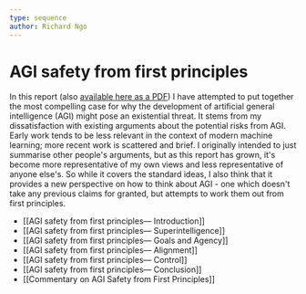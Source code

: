 ```yaml
---
type: sequence
author: Richard Ngo
---
```


# AGI safety from first principles

In this report (also [available here as a PDF](https://drive.google.com/file/d/1uK7NhdSKprQKZnRjU58X7NLA1auXlWHt/view?usp=sharing)) I have attempted to put together the most compelling case for why the development of artificial general intelligence (AGI) might pose an existential threat. It stems from my dissatisfaction with existing arguments about the potential risks from AGI. Early work tends to be less relevant in the context of modern machine learning; more recent work is scattered and brief. I originally intended to just summarise other people's arguments, but as this report has grown, it's become more representative of my own views and less representative of anyone else's. So while it covers the standard ideas, I also think that it provides a new perspective on how to think about AGI - one which doesn't take any previous claims for granted, but attempts to work them out from first principles.


- [[AGI safety from first principles— Introduction]]
- [[AGI safety from first principles— Superintelligence]]
- [[AGI safety from first principles— Goals and Agency]]
- [[AGI safety from first principles— Alignment]]
- [[AGI safety from first principles— Control]]
- [[AGI safety from first principles— Conclusion]]
- [[Commentary on AGI Safety from First Principles]]